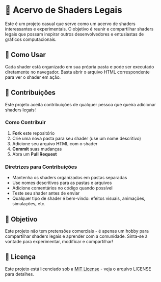 # 🎨 Acervo de Shaders Legais

Este é um projeto casual que serve como um acervo de shaders interessantes e experimentais. O objetivo é reunir e compartilhar shaders legais que possam inspirar outros desenvolvedores e entusiastas de gráficos computacionais.

## 🚀 Como Usar

Cada shader está organizado em sua própria pasta e pode ser executado diretamente no navegador. Basta abrir o arquivo HTML correspondente para ver o shader em ação.

## 🤝 Contribuições

Este projeto aceita contribuições de qualquer pessoa que queira adicionar shaders legais! 

### Como Contribuir

1. **Fork** este repositório
2. Crie uma nova pasta para seu shader (use um nome descritivo)
3. Adicione seu arquivo HTML com o shader
4. **Commit** suas mudanças
5. Abra um **Pull Request**

### Diretrizes para Contribuições

- Mantenha os shaders organizados em pastas separadas
- Use nomes descritivos para as pastas e arquivos
- Adicione comentários no código quando possível
- Teste seu shader antes de enviar
- Qualquer tipo de shader é bem-vindo: efeitos visuais, animações, simulações, etc.

## 🎯 Objetivo

Este projeto não tem pretensões comerciais - é apenas um hobby para compartilhar shaders legais e aprender com a comunidade. Sinta-se à vontade para experimentar, modificar e compartilhar!

## 📄 Licença

Este projeto está licenciado sob a [MIT License](LICENSE) - veja o arquivo LICENSE para detalhes.
